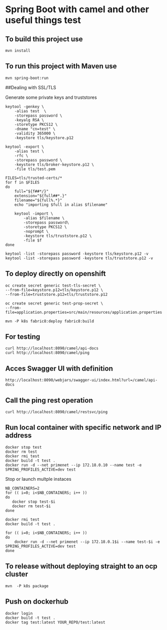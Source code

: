 # Spring Boot with camel and other useful things test 


## To build this project use

```
mvn install
```

## To run this project with Maven use

```
mvn spring-boot:run
```

##Dealing with SSL/TLS

Generate some private keys and truststores

```
keytool -genkey \
    -alias test  \
    -storepass password \
    -keyalg RSA \
    -storetype PKCS12 \
    -dname "cn=test" \
    -validity 365000 \
    -keystore tls/keystore.p12

keytool -export \
    -alias test \
    -rfc \
    -storepass password \
    -keystore tls/broker-keystore.p12 \
    -file tls/test.pem

FILES=tls/trusted-certs/*
for f in $FILES
do
    full="${f##*/}"
    extension="${full##*.}"
    filename="${full%.*}"
    echo "importing $full in alias $filename"

    keytool -import \
        -alias $filename \
        -storepass password\
        -storetype PKCS12 \
        -noprompt \
        -keystore tls/truststore.p12 \
        -file $f
done

keytool -list -storepass password -keystore tls/keystore.p12 -v
keytool -list -storepass password -keystore tls/truststore.p12 -v
```


## To deploy directly on openshift

```
oc create secret generic test-tls-secret \
--from-file=keystore.p12=tls/keystore.p12 \
--from-file=truststore.p12=tls/truststore.p12

oc create secret generic test-prop-secret \
--from-file=application.properties=src/main/resources/application.properties

mvn -P k8s fabric8:deploy fabric8:build
```

## For testing

```
curl http://localhost:8090/camel/api-docs
curl http://localhost:8090/camel/ping
```


## Acces Swagger UI with definition

```
http://localhost:8090/webjars/swagger-ui/index.html?url=/camel/api-docs
```

## Call the ping rest operation
```
curl http://localhost:8090/camel/restsvc/ping
```

## Run local container with specific network and IP address


```
docker stop test
docker rm test
docker rmi test
docker build -t test .
docker run -d --net primenet --ip 172.18.0.10 --name test -e SPRING_PROFILES_ACTIVE=dev test
```

Stop or launch multple instaces

```
NB_CONTAINERS=2
for (( i=0; i<$NB_CONTAINERS; i++ ))
do
   docker stop test-$i
   docker rm test-$i
done

docker rmi test
docker build -t test .

for (( i=0; i<$NB_CONTAINERS; i++ ))
do
    docker run -d --net primenet --ip 172.18.0.1$i --name test-$i -e SPRING_PROFILES_ACTIVE=dev test
done
```

## To release without deploying straight to an ocp cluster

```
mvn  -P k8s package
```

## Push on dockerhub

```
docker login
docker build -t test .
docker tag test:latest YOUR_REPO/test:latest
```